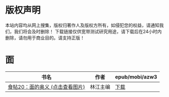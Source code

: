 # 版权声明

本站内容均从网上搜集，版权归著作人及版权方所有，如侵犯您的权益，请通知我们，我们将会及时删除！ 下载链接仅供宽带测试研究用途，请下载后在24小时内删除，请勿用于商业目的。请支持正版！

# 面

| 书名 | 作者 | epub/mobi/azw3 |
| --- | --- | --- |
| [食帖20：面的奥义 (点击查看图片)](https://www.dushupai.com/attachment/2024/06/07/fafcf49057830397.jpg) | 林江主编 | [下载](https://url89.ctfile.com/f/31084289-1357044301-244117?p=8866) |
